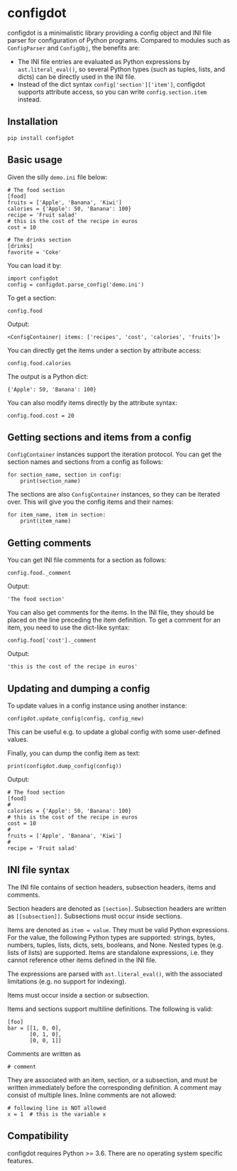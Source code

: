 # configdot

configdot is a minimalistic library providing a config object and INI file parser for configuration of Python programs. Compared to modules such as `ConfigParser` and `ConfigObj`, the benefits are:

* The INI file entries are evaluated as Python expressions by `ast.literal_eval()`, so several Python types (such as tuples, lists, and dicts) can be directly used in the INI file.
* Instead of the dict syntax `config['section']['item']`, configdot supports attribute access, so you can write `config.section.item` instead.

## Installation

    pip install configdot

## Basic usage

Given the silly `demo.ini` file below:
```
# The food section
[food]
fruits = ['Apple', 'Banana', 'Kiwi']
calories = {'Apple': 50, 'Banana': 100}
recipe = 'Fruit salad'
# this is the cost of the recipe in euros
cost = 10

# The drinks section
[drinks]
favorite = 'Coke'
```

You can load it by:

    import configdot
    config = configdot.parse_config('demo.ini')

To get a section:

    config.food

Output:

    <ConfigContainer| items: ['recipes', 'cost', 'calories', 'fruits']>

You can directly get the items under a section by attribute access:

    config.food.calories

The output is a Python dict:

    {'Apple': 50, 'Banana': 100}

You can also modify items directly by the attribute syntax:

    config.food.cost = 20

## Getting sections and items from a config

`ConfigContainer` instances support the iteration protocol. You can get the section names and sections from a config as follows:

    for section_name, section in config:
        print(section_name)

The sections are also `ConfigContainer` instances, so they can be iterated over. This will give you the config items and their names:

    for item_name, item in section:
        print(item_name)

## Getting comments

You can get INI file comments for a section as follows:

    config.food._comment

Output:

    'The food section'

You can also get comments for the items. In the INI file, they should be placed on the line preceding the item definition. To get a comment for an item, you need to use the dict-like syntax:

    config.food['cost']._comment

Output:
    
    'this is the cost of the recipe in euros'
    
## Updating and dumping a config

To update values in a config instance using another instance:

    configdot.update_config(config, config_new)

This can be useful e.g. to update a global config with some user-defined values.
  
Finally, you can dump the config item as text:

    print(configdot.dump_config(config))

Output:

    # The food section
    [food]
    # 
    calories = {'Apple': 50, 'Banana': 100}
    # this is the cost of the recipe in euros
    cost = 10
    # 
    fruits = ['Apple', 'Banana', 'Kiwi']
    # 
    recipe = 'Fruit salad'

## INI file syntax

The INI file contains of section headers, subsection headers, items and comments.

Section headers are denoted as `[section]`. Subsection headers are written as `[[subsection]]`. Subsections must occur inside sections.

Items are denoted as `item = value`. They must be valid Python expressions. For the value, the following Python types are supported: strings, bytes, numbers, tuples, lists, dicts, sets, booleans, and None. Nested types (e.g. lists of lists) are supported. Items are standalone expressions, i.e. they cannot reference other items defined in the INI file.

The expressions are parsed with `ast.literal_eval()`, with the associated limitations (e.g. no support for indexing). 

Items must occur inside a section or subsection.

Items and sections support multiline definitions. The following is valid:

    [foo]
    bar = [[1, 0, 0],
           [0, 1, 0],
           [0, 0, 1]]

Comments are written as 

    # comment
    
They are associated with an item, section, or a subsection, and must be written immediately before the corresponding definition. A comment may consist of multiple lines. Inline comments are not allowed:

    # following line is NOT allowed
    x = 1  # this is the variable x


## Compatibility

configdot requires Python >= 3.6. There are no operating system specific features.

